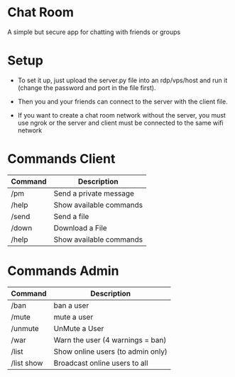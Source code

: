 # Chat Room

A simple but secure app for chatting with friends or groups

# Setup


- To set it up, just upload the server.py file into an rdp/vps/host and run it (change the password and port in the file first).

- Then you and your friends can connect to the server with the client file.

- If you want to create a chat room network without the server, you must use ngrok or the server and client must be connected to the same wifi network


# Commands Client

<table>
  <thead>
    <tr>
      <th>Command</th>
      <th>Description</th>
    </tr>
  </thead>
  <tbody>
    <tr>
      <td>/pm</td>
      <td>Send a private message</td>
    </tr>
    <tr>
      <td>/help</td>
      <td>Show available commands</td>
    </tr>
    <tr>
      <td>/send</td>
      <td>Send a file</td>
    </tr>
    <tr>
      <td>/down</td>
      <td>Download a File</td>
    </tr>
    <tr>
      <td>/help</td>
      <td>Show available commands</td>
    </tr>
  </tbody>
</table>

# Commands Admin

<table>
  <thead>
    <tr>
      <th>Command</th>
      <th>Description</th>
    </tr>
  </thead>
  <tbody>
    <tr>
      <td>/ban</td>
      <td>ban a user</td>
    </tr>
    <tr>
      <td>/mute</td>
      <td>mute a user</td>
    </tr>
    <tr>
      <td>/unmute</td>
      <td>UnMute a User</td>
    </tr>
    <tr>
      <td>/war</td>
      <td>Warn the user (4 warnings = ban)</td>
    </tr>
    <tr>
      <td>/list</td>
      <td>Show online users (to admin only)</td>
    </tr>
    <tr>
      <td>/list show</td>
      <td>Broadcast online users to all</td>
    </tr>
  </tbody>
</table>

